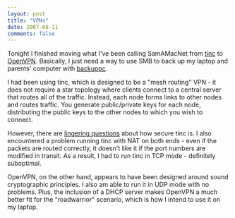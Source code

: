 ```yaml
---
layout: post
title: "VPNs"
date: 2007-08-11
comments: false
---
```

Tonight I finished moving what I've been calling SamAMacNet from [tinc][0] to
[OpenVPN][1]. Basically, I just need a way to use SMB to back up my laptop and
parents' computer with [backuppc][2].




I had been using tinc, which is designed to be a "mesh routing" VPN - it does
not require a star topology where clients connect to a central server that
routes all of the traffic. Instead, each node forms links to other nodes and
routes traffic. You generate public/private keys for each node, distributing
the public keys to the other nodes to which you wish to connect.




However, there are [lingering questions][3] about how secure tinc is. I also
encountered a problem running tinc with NAT on both ends - even if the packets
are routed correctly, it doesn't like it if the port numbers are modified in
transit. As a result, I had to run tinc in TCP mode - definitely suboptimal.




OpenVPN, on the other hand, appears to have been designed around sound
cryptographic principles. I also am able to run it in UDP mode with no
problems. Plus, the inclusion of a DHCP server makes OpenVPN a much better fit
for the "roadwarrior" scenario, which is how I intend to use it on my laptop.



[0]: http://www.tinc-vpn.org/
[1]: http://openvpn.net
[2]: http://backuppc.sourceforge.net/
[3]: http://diswww.mit.edu/bloom-picayune/crypto/14238
